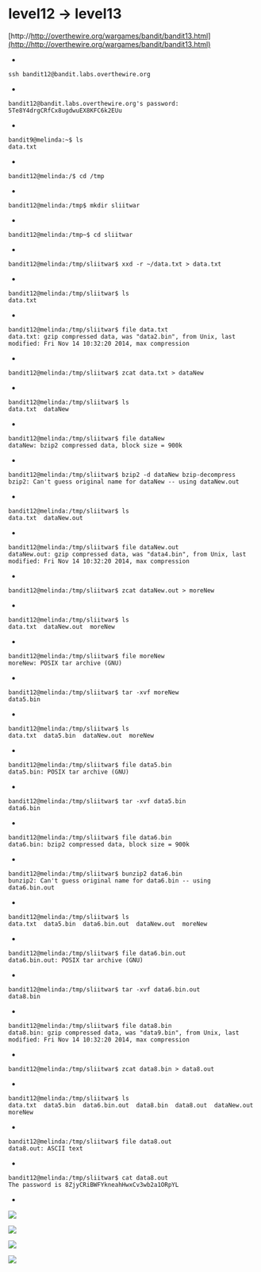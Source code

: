 # level12 -> level13


[http://http://overthewire.org/wargames/bandit/bandit13.html](http://http://overthewire.org/wargames/bandit/bandit13.html)

-

    ssh bandit12@bandit.labs.overthewire.org

-

    bandit12@bandit.labs.overthewire.org's password: 5Te8Y4drgCRfCx8ugdwuEX8KFC6k2EUu

-

    bandit9@melinda:~$ ls
    data.txt

-

    bandit12@melinda:/$ cd /tmp
    
-

    bandit12@melinda:/tmp$ mkdir sliitwar

-

    bandit12@melinda:/tmp~$ cd sliitwar

-

    bandit12@melinda:/tmp/sliitwar$ xxd -r ~/data.txt > data.txt

-

    bandit12@melinda:/tmp/sliitwar$ ls
    data.txt
    
-
    
    bandit12@melinda:/tmp/sliitwar$ file data.txt
    data.txt: gzip compressed data, was "data2.bin", from Unix, last modified: Fri Nov 14 10:32:20 2014, max compression

-

    bandit12@melinda:/tmp/sliitwar$ zcat data.txt > dataNew

-

    bandit12@melinda:/tmp/sliitwar$ ls
    data.txt  dataNew

-

    bandit12@melinda:/tmp/sliitwar$ file dataNew
    dataNew: bzip2 compressed data, block size = 900k


-

    bandit12@melinda:/tmp/sliitwar$ bzip2 -d dataNew bzip-decompress
    bzip2: Can't guess original name for dataNew -- using dataNew.out

-

    bandit12@melinda:/tmp/sliitwar$ ls
    data.txt  dataNew.out

-

    bandit12@melinda:/tmp/sliitwar$ file dataNew.out
    dataNew.out: gzip compressed data, was "data4.bin", from Unix, last modified: Fri Nov 14 10:32:20 2014, max compression

-

    bandit12@melinda:/tmp/sliitwar$ zcat dataNew.out > moreNew
    
-

    bandit12@melinda:/tmp/sliitwar$ ls
    data.txt  dataNew.out  moreNew

-

    bandit12@melinda:/tmp/sliitwar$ file moreNew
    moreNew: POSIX tar archive (GNU)

-

    bandit12@melinda:/tmp/sliitwar$ tar -xvf moreNew
    data5.bin

-

    bandit12@melinda:/tmp/sliitwar$ ls
    data.txt  data5.bin  dataNew.out  moreNew
    
-

    bandit12@melinda:/tmp/sliitwar$ file data5.bin
    data5.bin: POSIX tar archive (GNU)

-

    bandit12@melinda:/tmp/sliitwar$ tar -xvf data5.bin
    data6.bin

-

    bandit12@melinda:/tmp/sliitwar$ file data6.bin
    data6.bin: bzip2 compressed data, block size = 900k

-

    
    bandit12@melinda:/tmp/sliitwar$ bunzip2 data6.bin
    bunzip2: Can't guess original name for data6.bin -- using data6.bin.out

-

    bandit12@melinda:/tmp/sliitwar$ ls
    data.txt  data5.bin  data6.bin.out  dataNew.out  moreNew
    
-

    bandit12@melinda:/tmp/sliitwar$ file data6.bin.out
    data6.bin.out: POSIX tar archive (GNU)

-

    bandit12@melinda:/tmp/sliitwar$ tar -xvf data6.bin.out
    data8.bin

-

    bandit12@melinda:/tmp/sliitwar$ file data8.bin
    data8.bin: gzip compressed data, was "data9.bin", from Unix, last modified: Fri Nov 14 10:32:20 2014, max compression

-

    bandit12@melinda:/tmp/sliitwar$ zcat data8.bin > data8.out
    
-

    bandit12@melinda:/tmp/sliitwar$ ls
    data.txt  data5.bin  data6.bin.out  data8.bin  data8.out  dataNew.out  moreNew

-

    bandit12@melinda:/tmp/sliitwar$ file data8.out
    data8.out: ASCII text

-

    bandit12@melinda:/tmp/sliitwar$ cat data8.out
    The password is 8ZjyCRiBWFYkneahHwxCv3wb2a1ORpYL
-
![](http://i.imgur.com/cbBBHrA.png)

![](http://i.imgur.com/M7AU67W.png)

![](http://i.imgur.com/FSo9z9d.png)

![](http://i.imgur.com/3iukc1g.png)






    










